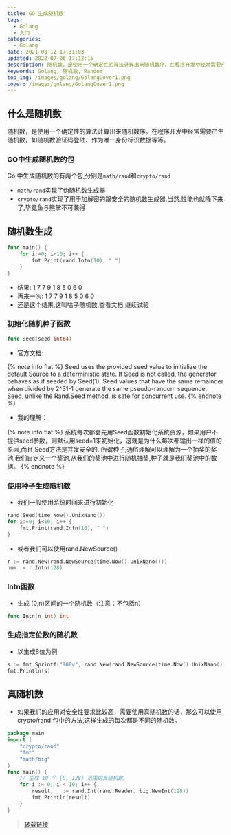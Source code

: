 ```yaml
---
title: GO 生成随机数
tags:
  - Golang
  - 入门
categories:
  - Golang
date: 2021-08-12 17:31:03
updated: 2022-07-06 17:12:15
description: 随机数，是使用一个确定性的算法计算出来随机数序。在程序开发中经常需要产生随机数，如随机数验证码登陆、作为唯一身份标识数据等等。Go 中生成随机数的有两个包,分别是 math/rand 和 crypto/rand
keywords: Golang, 随机数, Random
top_img: /images/golang/GolangCover1.png
cover: /images/golang/GolangCover1.png
---
```


## 什么是随机数

随机数，是使用一个确定性的算法计算出来随机数序。在程序开发中经常需要产生随机数，如随机数验证码登陆、作为唯一身份标识数据等等。

### GO中生成随机数的包

Go 中生成随机数的有两个包,分别是`math/rand`和`crypto/rand`
* `math/rand`实现了伪随机数生成器
* `crypto/rand`实现了用于加解密的跟安全的随机数生成器,当然,性能也就降下来了,毕竟鱼与熊掌不可兼得

## 随机数生成

```go
func main() {
	for i:=0; i<10; i++ {
		fmt.Print(rand.Intn(10), " ")
	}
}
```

* 结果: 1 7 7 9 1 8 5 0 6 0
* 再来一次: 1 7 7 9 1 8 5 0 6 0
* 还是这个结果,这叫啥子随机数,查看文档,继续试验

### 初始化随机种子函数

```go
func Seed(seed int64)
```

* 官方文档:

{% note info flat %}
Seed uses the provided seed value to initialize the default Source to a deterministic state. If Seed is not called, the generator behaves as if seeded by Seed(1). Seed values that have the same remainder when divided by 2^31-1 generate the same pseudo-random sequence. Seed, unlike the Rand.Seed method, is safe for concurrent use.
{% endnote %}

* 我的理解：

{% note info flat %}
系统每次都会先用Seed函数初始化系统资源，如果用户不提供seed参数，则默认用seed=1来初始化，这就是为什么每次都输出一样的值的原因,而且,Seed方法是并发安全的.
所谓种子,通俗理解可以理解为一个抽奖的奖池,我们自定义一个奖池,从我们的奖池中进行随机抽奖,种子就是我们奖池中的数据。
{% endnote %}

### 使用种子生成随机数

* 我们一般使用系统时间来进行初始化

```go
rand.Seed(time.Now().UnixNano())
for i:=0; i<10; i++ {
	fmt.Print(rand.Intn(10), " ")
}
```

* 或者我们可以使用rand.NewSource()

```go
r := rand.New(rand.NewSource(time.Now().UnixNano()))
num := r.Intn(128)
```

### Intn函数
* 生成 [0,n)区间的一个随机数（注意：不包括n）

```go
func Intn(n int) int
```

### 生成指定位数的随机数
* 以生成8位为例

```go
s := fmt.Sprintf("%08v", rand.New(rand.NewSource(time.Now().UnixNano())).Int63n(100000000))
fmt.Println(s)
```

## 真随机数
* 如果我们的应用对安全性要求比较高，需要使用真随机数的话，那么可以使用 crypto/rand 包中的方法,这样生成的每次都是不同的随机数。

```go
package main
import (
    "crypto/rand"
    "fmt"
    "math/big"
)
func main() {
    // 生成 10 个 [0, 128) 范围的真随机数。
    for i := 0; i < 10; i++ {
        result, _ := rand.Int(rand.Reader, big.NewInt(128))
        fmt.Println(result)
    }
}
```

> [转载链接](https://blog.csdn.net/study_in/article/details/102919019)